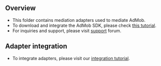 ## Overview
  * This folder contains mediation adapters used to mediate AdMob.
  * To download and integrate the AdMob SDK, please check [this tutorial](https://developers.google.com/admob/ios/download).
  * For inquiries and support, please visit [support](https://groups.google.com/forum/#!forum/google-admob-ads-sdk/) forum.
  
## Adapter integration
  * To integrate adapters, please visit our [integration tutorial](https://developers.mopub.com/docs/ios/integrating-networks/).
